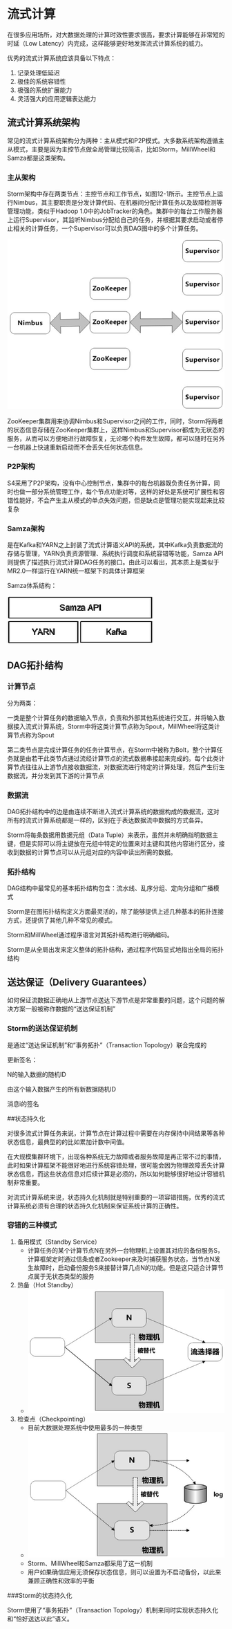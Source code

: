 # 流式计算

在很多应用场所，对大数据处理的计算时效性要求很高，要求计算能够在非常短的时延（Low Latency）内完成，这样能够更好地发挥流式计算系统的威力。

优秀的流式计算系统应该具备以下特点：

1. 记录处理低延迟
2. 极佳的系统容错性
3. 极强的系统扩展能力
4. 灵活强大的应用逻辑表达能力

## 流式计算系统架构

常见的流式计算系统架构分为两种：主从模式和P2P模式。大多数系统架构遵循主从模式，主要是因为主控节点做全局管理比较简洁，比如Storm，MillWheel和Samza都是这类架构。

### 主从架构

Storm架构中存在两类节点：主控节点和工作节点，如图12-1所示。主控节点上运行Nimbus，其主要职责是分发计算代码、在机器间分配计算任务以及故障检测等管理功能，类似于Hadoop 1.0中的JobTracker的角色。集群中的每台工作服务器上运行Supervisor，其监听Nimbus分配给自己的任务，并根据其要求启动或者停止相关的计算任务，一个Supervisor可以负责DAG图中的多个计算任务。

<img src="../resources/storm主从架构.jpg">

ZooKeeper集群用来协调Nimbus和Supervisor之间的工作，同时，Storm将两者的状态信息存储在ZooKeeper集群上，这样Nimbus和Supervisor都成为无状态的服务，从而可以方便地进行故障恢复，无论哪个构件发生故障，都可以随时在另外一台机器上快速重新启动而不会丢失任何状态信息。

### P2P架构

S4采用了P2P架构，没有中心控制节点，集群中的每台机器既负责任务计算，同时也做一部分系统管理工作，每个节点功能对等，这样的好处是系统可扩展性和容错性能好，不会产生主从模式的单点失效问题，但是缺点是管理功能实现起来比较复杂

### Samza架构

是在Kafka和YARN之上封装了流式计算语义API的系统，其中Kafka负责数据流的存储与管理，YARN负责资源管理、系统执行调度和系统容错等功能，Samza API则提供了描述执行流式计算DAG任务的接口。由此可以看出，其本质上是类似于MR2.0一样运行在YARN统一框架下的具体计算框架

Samza体系结构：

<img src="../resources/Samza体系结构.jpg">

## DAG拓扑结构

### 计算节点

分为两类：

一类是整个计算任务的数据输入节点，负责和外部其他系统进行交互，并将输入数据接入流式计算系统，Storm中将这类计算节点称为Spout，MillWheel将这类计算节点称为Spout

第二类节点是完成计算任务的任务计算节点，在Storm中被称为Bolt，整个计算任务就是由若干此类节点通过流经计算节点的流式数据串接起来完成的。每个此类计算节点往往从上游节点接收数据流，对数据流进行特定的计算处理，然后产生衍生数据流，并分发到其下游的计算节点

### 数据流

DAG拓扑结构中的边是由连续不断进入流式计算系统的数据构成的数据流，这对所有的流式计算系统都是一样的，区别在于表达数据流中数据的方式各异。

Storm将每条数据用数据元组（Data Tuple）来表示，虽然并未明确指明数据主键，但是实际可以将主键放在元组中特定的位置来对主键和其他内容进行区分，接收到数据的计算节点可以从元组对应的内容中读出所需的数据。

### 拓扑结构

DAG结构中最常见的基本拓扑结构包含：流水线、乱序分组、定向分组和广播模式

Storm是在图拓扑结构定义方面最灵活的，除了能够提供上述几种基本的拓扑连接方式，还提供了其他几种不常见的模式。

Storm和MillWheel通过程序语言对其拓扑结构进行明确编码。

Storm是从全局出发来定义整体的拓扑结构，通过程序代码显式地指出全局的拓扑结构



## 送达保证（Delivery Guarantees）

如何保证流数据正确地从上游节点送达下游节点是非常重要的问题，这个问题的解决方案一般被称作数据的“送达保证机制”

### Storm的送达保证机制

是通过“送达保证机制”和“事务拓扑”（Transaction Topology）联合完成的

更新签名：

N的输入数据的随机ID

由这个输入数据产生的所有新数据随机ID

消息i的签名

##状态持久化

对很多流式计算任务来说，计算节点在计算过程中需要在内存保持中间结果等各种状态信息，最典型的的比如累加计数中间值。

在大规模集群环境下，出现各种系统无力故障或者服务故障是再正常不过的事情，此时如果计算框架不能很好地进行系统容错处理，很可能会因为物理故障丢失计算状态信息，而这些状态信息对后续计算是必须的，所以如何能够很好地设计容错机制非常重要。

对流式计算系统来说，状态持久化机制就是特别重要的一项容错措施，优秀的流式计算系统必须有合理的状态持久化机制来保证系统计算的正确性。

### 容错的三种模式

1. 备用模式（Standby Service）
   * 计算任务的某个计算节点N在另外一台物理机上设置其对应的备份服务S，计算框架定时通过信条或者Zookeeper来及时捕获服务状态，当节点N发生故障时，启动备份服务S来接替计算几点N的功能。但是这只适合计算节点属于无状态类型的服务
2. 热备（Hot Standby）
   * <img src="../resources/热备.jpg">
3. 检查点（Checkpointing）
   * 目前大数据处理系统中使用最多的一种类型
   * <img src="../resources/检查点.jpg">
   * Storm、MillWheel和Samza都采用了这一机制
   * 用户如果确信应用无须保存状态信息，则可以设置为不启动备份，以此来兼顾正确性和效率的平衡

###Storm的状态持久化

Storm使用了“事务拓扑”（Transaction Topology）机制来同时实现状态持久化和“恰好送达以此”语义。